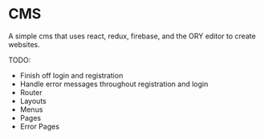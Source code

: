 # CMS

A simple cms that uses react, redux, firebase, and the ORY editor to create websites.

TODO:
* Finish off login and registration
* Handle error messages throughout registration and login
* Router
* Layouts
* Menus
* Pages
* Error Pages
